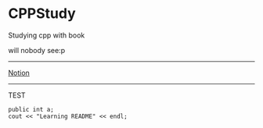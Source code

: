 # CPPStudy
Studying cpp with book 

will nobody see:p
***
[Notion](https://www.notion.so/C-a622052bde0f4ad3b7abfef4c9055b72)
___
TEST

    public int a;
    cout << "Learning README" << endl;
